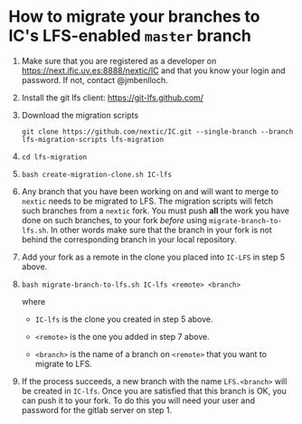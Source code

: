 # How to migrate your branches to IC's LFS-enabled `master` branch

1. Make sure that you are registered as a developer on https://next.ific.uv.es:8888/nextic/IC
   and that you know your login and password. If not, contact @jmbenlloch.

2. Install the git lfs client: https://git-lfs.github.com/

3. Download the migration scripts

   `git clone https://github.com/nextic/IC.git --single-branch --branch lfs-migration-scripts lfs-migration`

4. `cd lfs-migration`

5. `bash create-migration-clone.sh IC-lfs`

6. Any branch that you have been working on and will want to merge to
   `nextic` needs to be migrated to LFS. The migration scripts will
   fetch such branches from a `nextic` fork. You must push **all** the
   work you have done on such branches, to your fork *before* using
   `migrate-branch-to-lfs.sh`. In other words make sure that the branch in your fork
   is not behind the corresponding branch in your local repository.

7. Add your fork as a remote in the clone you placed into `IC-LFS` in
   step 5 above.

8. `bash migrate-branch-to-lfs.sh IC-lfs <remote> <branch>`

   where

   + `IC-lfs` is the clone you created in step 5 above.

   + `<remote>` is the one you added in step 7 above.

   + `<branch>` is the name of a branch on `<remote>` that you want to migrate to LFS.

9. If the process succeeds, a new branch with the name `LFS.<branch>`
   will be created in `IC-lfs`. Once you are satisfied that
   this branch is OK, you can push it to your fork. To do this you will
   need your user and password for the gitlab server on step 1.

